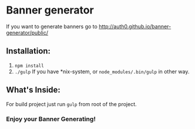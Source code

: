 Banner generator
============================

If you want to generate banners go to http://auth0.github.io/banner-generator/public/

## Installation:
1. ```npm install```
2. ```./gulp``` If you have *nix-system, or ```node_modules/.bin/gulp``` in other way.

## What's Inside:
For build project just run ```gulp``` from root of the project. 

### Enjoy your Banner Generating!
